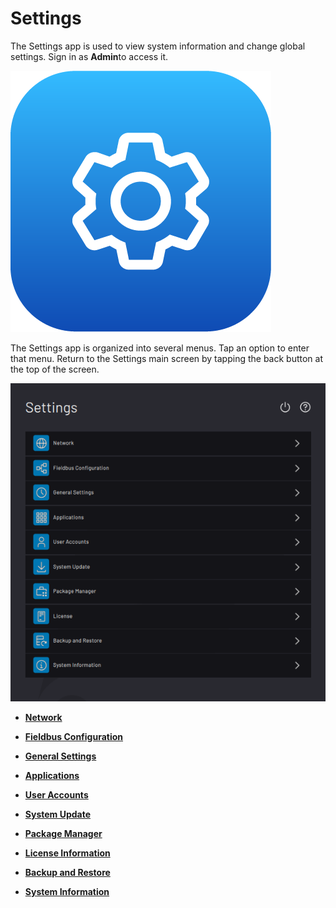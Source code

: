 # Settings

The Settings app is used to view system information and change global settings. Sign in as **Admin**to access it.

![](Settings-App-5-x/settings_icon_5x.png)

The Settings app is organized into several menus. Tap an option to enter that menu. Return to the Settings main screen by tapping the back button at the top of the screen.

![](Settings-App-5-x/settings_main_screen_5x.png)

-   **[Network](../3-Settings-App/network.md)**  

-   **[Fieldbus Configuration](../3-Settings-App/fieldbus_configuration.md)**  

-   **[General Settings](../3-Settings-App/general_settings.md)**  

-   **[Applications](../3-Settings-App/applications.md)**  

-   **[User Accounts](../3-Settings-App/User_Accounts.md)**  

-   **[System Update](../3-Settings-App/system_update.md)**  

-   **[Package Manager](../3-Settings-App/Package_Manager.md)**  

-   **[License Information](../3-Settings-App/license_information.md)**  

-   **[Backup and Restore](../3-Settings-App/backup_and_restore.md)**  

-   **[System Information](../3-Settings-App/system_information.md)**  


